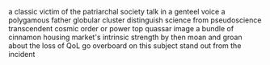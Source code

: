 a classic victim of the patriarchal society
talk in a genteel voice
a polygamous father
globular cluster
distinguish science from pseudoscience
transcendent cosmic order or power
top quassar image
a bundle of cinnamon
housing market's intrinsic strength by then
moan and groan about the loss of QoL
go overboard on this subject
stand out from the incident

